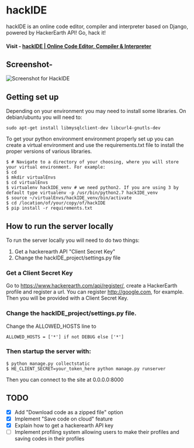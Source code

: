 # hackIDE

hackIDE is an online code editor, compiler and interpreter based on Django, powered by HackerEarth API! Go, hack it!

#### Visit - [hackIDE | Online Code Editor, Compiler & Interpreter](http://hackide.herokuapp.com)


## Screenshot- 
![Screenshot for HackIDE](/hackIDE/static/hackIDE/img/screenshot.png?raw=true "Screenshot for HackIDE")

## Getting set up
Depending on your environment you may need to install some libraries. On debian/ubuntu you will need to:
```shell
sudo apt-get install libmysqlclient-dev libcurl4-gnutls-dev
```

To get your python environment environment properly set up you can create a virtual environment and use the requirements.txt file to install the proper versions of various libraries.

```shell
$ # Navigate to a directory of your choosing, where you will store your virtual environment. For example:
$ cd
$ mkdir virtualEnvs
$ cd virtualEnvs
$ virtualenv hackIDE_venv # we need python2. If you are using 3 by default type virtualenv -p /usr/bin/python2.7 hackIDE_venv
$ source ~/virtualEnvs/hackIDE_venv/bin/activate
$ cd /location/of/your/copy/of/hackIDE
$ pip install -r requirements.txt
```


## How to run the server locally
To run the server locally you will need to do two things:
1. Get a hackerearth API "Client Secret Key"
2. Change the hackIDE_project/settings.py file

### Get a Client Secret Key
Go to https://www.hackerearth.com/api/register/, create a HackerEarth profile and register a url. You can register http://google.com, for example. Then you will be provided with a Client Secret Key.

###  Change the hackIDE_project/settings.py file.
Change the ALLOWED_HOSTS line to
```shell
ALLOWED_HOSTS = ['*'] if not DEBUG else ['*']
```

### Then startup the server with:

```shell
$ python manage.py collectstatic
$ HE_CLIENT_SECRET=your_token_here python manage.py runserver
```

Then you can connect to the site at 0.0.0.0:8000

## TODO
 - [x] Add "Download code as a zipped file" option
 - [x] Implement "Save code on cloud" feature
 - [x] Explain how to get a hackerearth API key
 - [ ] Implement profiling system allowing users to make their profiles and saving codes in their profiles
